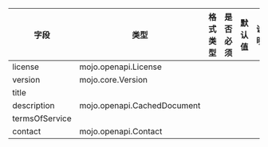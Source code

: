 | 字段 | 类型 | 格式类型 | 是否必须 | 默认值 | 说明 |
|---|---|---|---|---|---|
| license | mojo.openapi.License |  |  |  |
| version | mojo.core.Version |  |  |  |
| title |  |  |  |  |
| description | mojo.openapi.CachedDocument |  |  |  |
| termsOfService |  |  |  |  |
| contact | mojo.openapi.Contact |  |  |  |
